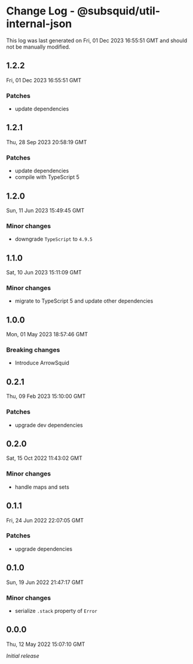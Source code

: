 # Change Log - @subsquid/util-internal-json

This log was last generated on Fri, 01 Dec 2023 16:55:51 GMT and should not be manually modified.

## 1.2.2
Fri, 01 Dec 2023 16:55:51 GMT

### Patches

- update dependencies

## 1.2.1
Thu, 28 Sep 2023 20:58:19 GMT

### Patches

- update dependencies
- compile with TypeScript 5

## 1.2.0
Sun, 11 Jun 2023 15:49:45 GMT

### Minor changes

- downgrade `TypeScript` to `4.9.5`

## 1.1.0
Sat, 10 Jun 2023 15:11:09 GMT

### Minor changes

- migrate to TypeScript 5 and update other dependencies

## 1.0.0
Mon, 01 May 2023 18:57:46 GMT

### Breaking changes

- Introduce ArrowSquid

## 0.2.1
Thu, 09 Feb 2023 15:10:00 GMT

### Patches

- upgrade dev dependencies

## 0.2.0
Sat, 15 Oct 2022 11:43:02 GMT

### Minor changes

- handle maps and sets

## 0.1.1
Fri, 24 Jun 2022 22:07:05 GMT

### Patches

- upgrade dependencies

## 0.1.0
Sun, 19 Jun 2022 21:47:17 GMT

### Minor changes

- serialize `.stack` property of `Error`

## 0.0.0
Thu, 12 May 2022 15:07:10 GMT

_Initial release_


